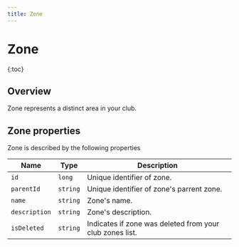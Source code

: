 ```yaml
---
title: Zone
---
```


# Zone

{:toc}



## Overview 

Zone represents a distinct area in your club.


## Zone properties

Zone is described by the following properties


Name            | Type      | Description
-----|----------|----------------------
`id`            |`long`     | Unique identifier of zone.
`parentId`     	|`string`   | Unique identifier of zone's parrent zone.
`name`    		|`string`   | Zone's name.
`description`   |`string`   | Zone's description.
`isDeleted`     |`string`   | Indicates if zone was deleted from your club zones list.
